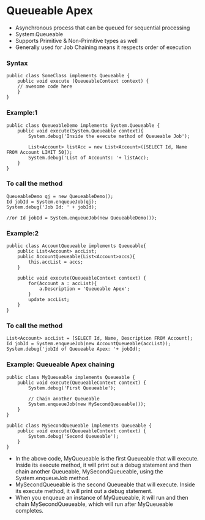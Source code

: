 # Queueable Apex
- Asynchronous process that can be queued for sequential processing
- System.Queueable
- Supports Primitive & Non-Primitive types as well
- Generally used for Job Chaining means it respects order of execution

### Syntax
```apex
public class SomeClass implements Queueable {
    public void execute (QueueableContext context) {
    // awesome code here
    }
}
```
### Example:1
```apex
public class QueueableDemo implements System.Queueable {
    public void execute(System.Queueable context){
        System.debug('Inside the execute method of Queueable Job');

        List<Account> listAcc = new List<Account>([SELECT Id, Name FROM Account LIMIT 50]);
        System.debug('List of Accounts: '+ listAcc);
    }
}
```
### To call the method
```apex
QueueableDemo qj = new QueueableDemo();
Id jobId = System.enqueueJob(qj);
System.debug('Job Id: ' + jobId);

//or Id jobId = System.enqueueJob(new QueueableDemo());
```

### Example:2
```apex
public class AccountQueueable implements Queueable{
    public List<Account> accList;
    public AccountQueueable(List<Account>accs){
        this.accList = accs;
    }

    public void execute(QueueableContext context) {
        for(Account a : accList){
            a.Description = 'Queueable Apex';
        }
        update accList;
    }
}
```
### To call the method
```apex
List<Account> accList = [SELECT Id, Name, Description FROM Account];
Id jobId = System.enqueueJob(new AccountQueueable(accList));
System.debug('jobId of Queueable Apex: '+ jobId);
```

### Example: Queueable Apex chaining
```apex
public class MyQueueable implements Queueable {
    public void execute(QueueableContext context) {
        System.debug('First Queueable');
        
        // Chain another Queueable
        System.enqueueJob(new MySecondQueueable());
    }
}

public class MySecondQueueable implements Queueable {
    public void execute(QueueableContext context) {
        System.debug('Second Queueable');
    }
}
```
- In the above code, MyQueueable is the first Queueable that will execute. Inside its execute method, it will print out a debug statement and then chain another Queueable, MySecondQueueable, using the System.enqueueJob method.
- MySecondQueueable is the second Queueable that will execute. Inside its execute method, it will print out a debug statement.
- When you enqueue an instance of MyQueueable, it will run and then chain MySecondQueueable, which will run after MyQueueable completes.